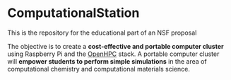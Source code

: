 # ComputationalStation
This is the repository for the educational part of an NSF proposal 

The objective is to create a **cost-effective and portable computer cluster** using Raspberry Pi and the [OpenHPC](https://openhpc.community) stack.
A portable computer cluster will **empower students to perform simple simulations** in the area of computational chemistry and computational materials science. 
